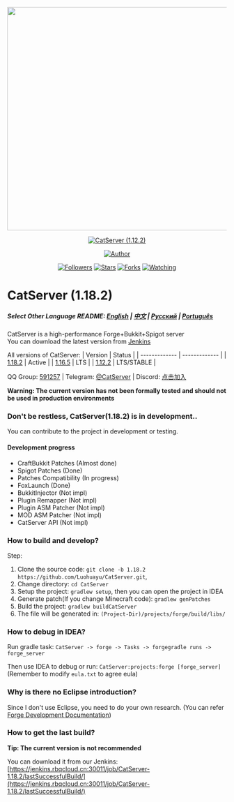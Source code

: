 <p align="center">
<img src="https://i.imgur.com/REaCITJ.png" width="512" height="512"/>
</p>
<p align="center">
<a href="#"><img title="CatServer (1.12.2)" src="https://img.shields.io/badge/CatServer-green?colorA=%23ff0000&colorB=%23017e40&style=for-the-badge"></a>
</p>
<p align="center">
<a href="https://github.com/Luohuayu/"><img title="Author" src="https://img.shields.io/badge/AUTHOR-Luohuayu-orange.svg?style=for-the-badge&logo=github"></a>
</p>
<p align="center">
<a href="https://github.com/Luohuayu/followers"><img title="Followers" src="https://img.shields.io/github/followers/Luohuayu?color=blue&style=flat-square"></a>
<a href="https://github.com/Luohuayu/CatServer/stargazers/"><img title="Stars" src="https://img.shields.io/github/stars/Luohuayu/CatServer?color=red&style=flat-square"></a>
<a href="https://github.com/Luohuayu/CatServer/network/members"><img title="Forks" src="https://img.shields.io/github/forks/Luohuayu/CatServer?color=red&style=flat-square"></a>
<a href="https://github.com/Luohuayu/CatServer/watchers"><img title="Watching" src="https://img.shields.io/github/watchers/Luohuayu/CatServer?label=Watchers&color=blue&style=flat-square"></a>
</p>

# CatServer (1.18.2)

##### Select Other Language README: [English](README_EN.md) | [中文](README.md) | [Русский](README_RU.md) | [Português](README_BR.md)

CatServer is a high-performance Forge+Bukkit+Spigot server<br>
You can download the latest version from [Jenkins](https://jenkins.rbqcloud.cn:30011/job/CatServer-1.18.2/lastSuccessfulBuild/)<br>

All versions of CatServer:
|    Version    |    Status     |
| ------------- | ------------- |
| [1.18.2](https://github.com/Luohuayu/CatServer/tree/1.18.2)  |  Active      |
| [1.16.5](https://github.com/Luohuayu/CatServer/tree/1.16.5)  |  LTS         |
| [1.12.2](https://github.com/Luohuayu/CatServer/tree/1.12.2)  |  LTS/STABLE  |

QQ Group: [591257](https://jq.qq.com/?_wv=1027&k=5B5aKkW) | Telegram: [@CatServer](https://t.me/CatServer) | Discord: [点击加入](https://discord.gg/wvBJN4d)

**Warning: The current version has not been formally tested and should not be used in production environments**

### Don't be restless, CatServer(1.18.2) is in development..
You can contribute to the project in development or testing.

#### Development progress
- CraftBukkit Patches (Almost done)
- Spigot Patches (Done)
- Patches Compatibility (In progress)
- FoxLaunch (Done)
- BukkitInjector (Not impl)
- Plugin Remapper (Not impl)
- Plugin ASM Patcher (Not impl)
- MOD ASM Patcher (Not impl)
- CatServer API (Not impl)

### How to build and develop?
Step:

1. Clone the source code: `git clone -b 1.18.2 https://github.com/Luohuayu/CatServer.git`,
2. Change directory: `cd CatServer`
3. Setup the project: `gradlew setup`, then you can open the project in IDEA
4. Generate patch(If you change Minecraft code): `gradlew genPatches`
5. Build the project: `gradlew buildCatServer`
6. The file will be generated in: `(Project-Dir)/projects/forge/build/libs/`

### How to debug in IDEA?
Run gradle task: `CatServer -> forge -> Tasks -> forgegradle runs -> forge_server`

Then use IDEA to debug or run: `CatServer:projects:forge [forge_server]` (Remember to modify `eula.txt` to agree eula)

### Why is there no Eclipse introduction?
Since I don't use Eclipse, you need to do your own research. (You can refer [Forge Development Documentation](https://mcforge.readthedocs.io/en/latest/forgedev/))

### How to get the last build?
**Tip: The current version is not recommended**

You can download it from our Jenkins: [https://jenkins.rbqcloud.cn:30011/job/CatServer-1.18.2/lastSuccessfulBuild/](https://jenkins.rbqcloud.cn:30011/job/CatServer-1.18.2/lastSuccessfulBuild/)

